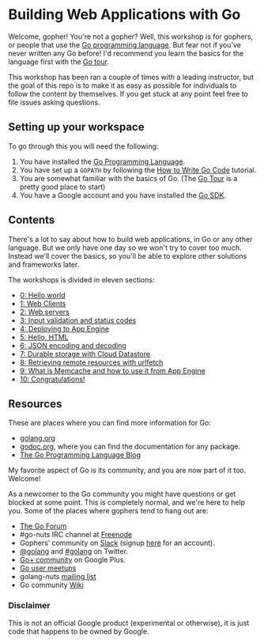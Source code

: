 # Building Web Applications with Go

Welcome, gopher! You're not a gopher?
Well, this workshop is for gophers, or people that use the [Go programming language][1].
But fear not if you've never written any Go before!
I'd recommend you learn the basics for the language first with the [Go tour][2].

This workshop has been ran a couple of times with a leading instructor, but the goal of
this repo is to make it as easy as possible for individuals to follow the content
by themselves. If you get stuck at any point feel free to file issues asking questions.

## Setting up your workspace

To go through this you will need the following:

1. You have installed the [Go Programming Language][1].
1. You have set up a `GOPATH` by following the [How to Write Go Code][9] tutorial.
1. You are somewhat familiar with the basics of Go. (The [Go Tour][2] is a pretty good place to start)
1. You have a Google account and you have installed the [Go SDK][3].

## Contents

There's a lot to say about how to build web applications, in Go or any other language.
But we only have one day so we won't try to cover too much.
Instead we'll cover the basics, so you'll be able to explore other solutions and frameworks later.

The workshops is divided in eleven sections:

- [0: Hello world](section00/README.md)
- [1: Web Clients](section01/README.md)
- [2: Web servers](section02/README.md)
- [3: Input validation and status codes](section03/README.md)
- [4: Deploying to App Engine](section04/README.md)
- [5: Hello, HTML](section05/README.md)
- [6: JSON encoding and decoding](section06/README.md)
- [7: Durable storage with Cloud Datastore](section07/README.md)
- [8: Retrieving remote resources with urlfetch](section08/README.md)
- [9: What is Memcache and how to use it from App Engine](section09/README.md)
- [10: Congratulations!](section10/README.md)

## Resources

These are places where you can find more information for Go:

- [golang.org](https://golang.org)
- [godoc.org](https://godoc.org), where you can find the documentation for any package.
- [The Go Programming Language Blog](https://blog.golang.org)

My favorite aspect of Go is its community, and you are now part of it too. Welcome!

As a newcomer to the Go community you might have questions or get blocked at some point.
This is completely normal, and we're here to help you.
Some of the places where gophers tend to hang out are:

- [The Go Forum](https://forum.golangbridge.org/)
- #go-nuts IRC channel at [Freenode](https://freenode.net/)
- Gophers’ community on [Slack](https://gophers.slack.com/messages/general/) (signup [here](https://bit.ly/go-slack-signup) for an account).
- [@golang](https://twitter.com/golang) and [#golang](https://twitter.com/search?q=%23golang) on Twitter.
- [Go+ community](https://plus.google.com/u/1/communities/114112804251407510571) on Google Plus.
- [Go user meetups](https://go-meetups.appspot.com/)
- golang-nuts [mailing list](https://groups.google.com/forum/?fromgroups#!forum/golang-nuts)
- Go community [Wiki](https://github.com/golang/go/wiki)

### Disclaimer

This is not an official Google product (experimental or otherwise), it is just
code that happens to be owned by Google.

[1]: https://golang.org
[2]: https://tour.golang.org
[3]: https://cloud.google.com/appengine/downloads#Google_App_Engine_SDK_for_Go
[9]: https://golang.org/doc/code.html#Organization
